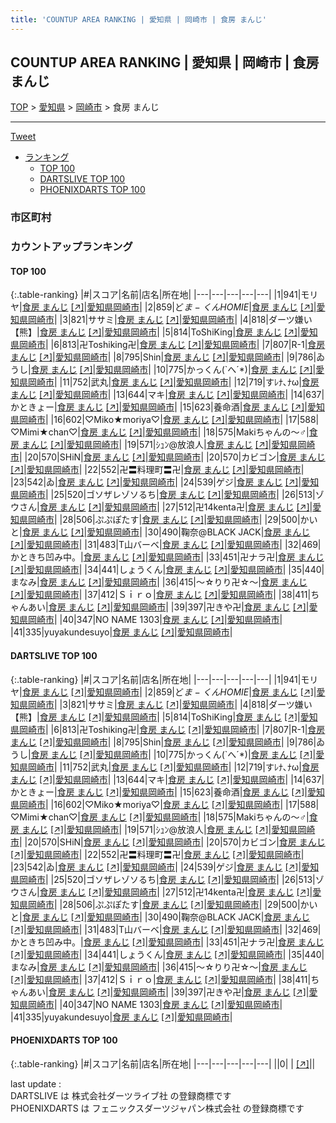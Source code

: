 ```yaml
---
title: 'COUNTUP AREA RANKING | 愛知県 | 岡崎市 | 食房 まんじ'
---
```

## COUNTUP AREA RANKING | 愛知県 | 岡崎市 | 食房 まんじ

[TOP](/darts/rank/) > [愛知県](/darts/rank/愛知県/) > [岡崎市](/darts/rank/愛知県/岡崎市/) > 食房 まんじ

___

<a href="https://twitter.com/share?ref_src=twsrc%5Etfw" data-text="COUNTUP AREA RANKING | 愛知県岡崎市食房 まんじ" class="twitter-share-button" data-hashtags="DARTSLIVE,PHOENIXDARTS,darts,ダーツ" data-show-count="false">Tweet</a>

* [ランキング](#カウントアップランキング)
    * [TOP 100](#top-100)
    * [DARTSLIVE TOP 100](#dartslive-top-100)
    * [PHOENIXDARTS TOP 100](#phoenixdarts-top-100)

### 市区町村

<ul>

</ul>

### カウントアップランキング

#### TOP 100



{:.table-ranking}
|#|スコア|名前|店名|所在地|
|---|---|---|---|---|
|1|941|<span class="rank-name-dl">モリヤ</span>|<a href="/darts/rank/shops/e79799686a311f080d9b047a20a7ba1e.html">食房 まんじ</a> <a href="https://search.dartslive.com/jp/shop/e79799686a311f080d9b047a20a7ba1e">[↗]</a>|<a href="/darts/rank/愛知県/岡崎市">愛知県岡崎市</a>|
|2|859|<span class="rank-name-dl">ど$ま-くんHOMIE$</span>|<a href="/darts/rank/shops/e79799686a311f080d9b047a20a7ba1e.html">食房 まんじ</a> <a href="https://search.dartslive.com/jp/shop/e79799686a311f080d9b047a20a7ba1e">[↗]</a>|<a href="/darts/rank/愛知県/岡崎市">愛知県岡崎市</a>|
|3|821|<span class="rank-name-dl">ササミ</span>|<a href="/darts/rank/shops/e79799686a311f080d9b047a20a7ba1e.html">食房 まんじ</a> <a href="https://search.dartslive.com/jp/shop/e79799686a311f080d9b047a20a7ba1e">[↗]</a>|<a href="/darts/rank/愛知県/岡崎市">愛知県岡崎市</a>|
|4|818|<span class="rank-name-dl">ダーツ嫌い【熊】</span>|<a href="/darts/rank/shops/e79799686a311f080d9b047a20a7ba1e.html">食房 まんじ</a> <a href="https://search.dartslive.com/jp/shop/e79799686a311f080d9b047a20a7ba1e">[↗]</a>|<a href="/darts/rank/愛知県/岡崎市">愛知県岡崎市</a>|
|5|814|<span class="rank-name-dl">ToShiKing</span>|<a href="/darts/rank/shops/e79799686a311f080d9b047a20a7ba1e.html">食房 まんじ</a> <a href="https://search.dartslive.com/jp/shop/e79799686a311f080d9b047a20a7ba1e">[↗]</a>|<a href="/darts/rank/愛知県/岡崎市">愛知県岡崎市</a>|
|6|813|<span class="rank-name-dl">卍Toshiking卍</span>|<a href="/darts/rank/shops/e79799686a311f080d9b047a20a7ba1e.html">食房 まんじ</a> <a href="https://search.dartslive.com/jp/shop/e79799686a311f080d9b047a20a7ba1e">[↗]</a>|<a href="/darts/rank/愛知県/岡崎市">愛知県岡崎市</a>|
|7|807|<span class="rank-name-dl">R-1</span>|<a href="/darts/rank/shops/e79799686a311f080d9b047a20a7ba1e.html">食房 まんじ</a> <a href="https://search.dartslive.com/jp/shop/e79799686a311f080d9b047a20a7ba1e">[↗]</a>|<a href="/darts/rank/愛知県/岡崎市">愛知県岡崎市</a>|
|8|795|<span class="rank-name-dl">Shin</span>|<a href="/darts/rank/shops/e79799686a311f080d9b047a20a7ba1e.html">食房 まんじ</a> <a href="https://search.dartslive.com/jp/shop/e79799686a311f080d9b047a20a7ba1e">[↗]</a>|<a href="/darts/rank/愛知県/岡崎市">愛知県岡崎市</a>|
|9|786|<span class="rank-name-dl">ゐうし</span>|<a href="/darts/rank/shops/e79799686a311f080d9b047a20a7ba1e.html">食房 まんじ</a> <a href="https://search.dartslive.com/jp/shop/e79799686a311f080d9b047a20a7ba1e">[↗]</a>|<a href="/darts/rank/愛知県/岡崎市">愛知県岡崎市</a>|
|10|775|<span class="rank-name-dl">かっくん(`へ´*)</span>|<a href="/darts/rank/shops/e79799686a311f080d9b047a20a7ba1e.html">食房 まんじ</a> <a href="https://search.dartslive.com/jp/shop/e79799686a311f080d9b047a20a7ba1e">[↗]</a>|<a href="/darts/rank/愛知県/岡崎市">愛知県岡崎市</a>|
|11|752|<span class="rank-name-dl">武丸</span>|<a href="/darts/rank/shops/e79799686a311f080d9b047a20a7ba1e.html">食房 まんじ</a> <a href="https://search.dartslive.com/jp/shop/e79799686a311f080d9b047a20a7ba1e">[↗]</a>|<a href="/darts/rank/愛知県/岡崎市">愛知県岡崎市</a>|
|12|719|<span class="rank-name-dl">すﾚﾅ､ﾅω</span>|<a href="/darts/rank/shops/e79799686a311f080d9b047a20a7ba1e.html">食房 まんじ</a> <a href="https://search.dartslive.com/jp/shop/e79799686a311f080d9b047a20a7ba1e">[↗]</a>|<a href="/darts/rank/愛知県/岡崎市">愛知県岡崎市</a>|
|13|644|<span class="rank-name-dl">マキ</span>|<a href="/darts/rank/shops/e79799686a311f080d9b047a20a7ba1e.html">食房 まんじ</a> <a href="https://search.dartslive.com/jp/shop/e79799686a311f080d9b047a20a7ba1e">[↗]</a>|<a href="/darts/rank/愛知県/岡崎市">愛知県岡崎市</a>|
|14|637|<span class="rank-name-dl">かときょー</span>|<a href="/darts/rank/shops/e79799686a311f080d9b047a20a7ba1e.html">食房 まんじ</a> <a href="https://search.dartslive.com/jp/shop/e79799686a311f080d9b047a20a7ba1e">[↗]</a>|<a href="/darts/rank/愛知県/岡崎市">愛知県岡崎市</a>|
|15|623|<span class="rank-name-dl">養命酒</span>|<a href="/darts/rank/shops/e79799686a311f080d9b047a20a7ba1e.html">食房 まんじ</a> <a href="https://search.dartslive.com/jp/shop/e79799686a311f080d9b047a20a7ba1e">[↗]</a>|<a href="/darts/rank/愛知県/岡崎市">愛知県岡崎市</a>|
|16|602|<span class="rank-name-dl">♡Miko★moriya♡</span>|<a href="/darts/rank/shops/e79799686a311f080d9b047a20a7ba1e.html">食房 まんじ</a> <a href="https://search.dartslive.com/jp/shop/e79799686a311f080d9b047a20a7ba1e">[↗]</a>|<a href="/darts/rank/愛知県/岡崎市">愛知県岡崎市</a>|
|17|588|<span class="rank-name-dl">♡Mimi★chan♡</span>|<a href="/darts/rank/shops/e79799686a311f080d9b047a20a7ba1e.html">食房 まんじ</a> <a href="https://search.dartslive.com/jp/shop/e79799686a311f080d9b047a20a7ba1e">[↗]</a>|<a href="/darts/rank/愛知県/岡崎市">愛知県岡崎市</a>|
|18|575|<span class="rank-name-dl">Makiちゃんの〜♂</span>|<a href="/darts/rank/shops/e79799686a311f080d9b047a20a7ba1e.html">食房 まんじ</a> <a href="https://search.dartslive.com/jp/shop/e79799686a311f080d9b047a20a7ba1e">[↗]</a>|<a href="/darts/rank/愛知県/岡崎市">愛知県岡崎市</a>|
|19|571|<span class="rank-name-dl">ｼｭﾝ@放浪人</span>|<a href="/darts/rank/shops/e79799686a311f080d9b047a20a7ba1e.html">食房 まんじ</a> <a href="https://search.dartslive.com/jp/shop/e79799686a311f080d9b047a20a7ba1e">[↗]</a>|<a href="/darts/rank/愛知県/岡崎市">愛知県岡崎市</a>|
|20|570|<span class="rank-name-dl">SHiN</span>|<a href="/darts/rank/shops/e79799686a311f080d9b047a20a7ba1e.html">食房 まんじ</a> <a href="https://search.dartslive.com/jp/shop/e79799686a311f080d9b047a20a7ba1e">[↗]</a>|<a href="/darts/rank/愛知県/岡崎市">愛知県岡崎市</a>|
|20|570|<span class="rank-name-dl">カビゴン</span>|<a href="/darts/rank/shops/e79799686a311f080d9b047a20a7ba1e.html">食房 まんじ</a> <a href="https://search.dartslive.com/jp/shop/e79799686a311f080d9b047a20a7ba1e">[↗]</a>|<a href="/darts/rank/愛知県/岡崎市">愛知県岡崎市</a>|
|22|552|<span class="rank-name-dl">卍〓料理町〓卍</span>|<a href="/darts/rank/shops/e79799686a311f080d9b047a20a7ba1e.html">食房 まんじ</a> <a href="https://search.dartslive.com/jp/shop/e79799686a311f080d9b047a20a7ba1e">[↗]</a>|<a href="/darts/rank/愛知県/岡崎市">愛知県岡崎市</a>|
|23|542|<span class="rank-name-dl">ゐ</span>|<a href="/darts/rank/shops/e79799686a311f080d9b047a20a7ba1e.html">食房 まんじ</a> <a href="https://search.dartslive.com/jp/shop/e79799686a311f080d9b047a20a7ba1e">[↗]</a>|<a href="/darts/rank/愛知県/岡崎市">愛知県岡崎市</a>|
|24|539|<span class="rank-name-dl">ゲジ</span>|<a href="/darts/rank/shops/e79799686a311f080d9b047a20a7ba1e.html">食房 まんじ</a> <a href="https://search.dartslive.com/jp/shop/e79799686a311f080d9b047a20a7ba1e">[↗]</a>|<a href="/darts/rank/愛知県/岡崎市">愛知県岡崎市</a>|
|25|520|<span class="rank-name-dl">ゴソザレゾソるち</span>|<a href="/darts/rank/shops/e79799686a311f080d9b047a20a7ba1e.html">食房 まんじ</a> <a href="https://search.dartslive.com/jp/shop/e79799686a311f080d9b047a20a7ba1e">[↗]</a>|<a href="/darts/rank/愛知県/岡崎市">愛知県岡崎市</a>|
|26|513|<span class="rank-name-dl">ゾウさん</span>|<a href="/darts/rank/shops/e79799686a311f080d9b047a20a7ba1e.html">食房 まんじ</a> <a href="https://search.dartslive.com/jp/shop/e79799686a311f080d9b047a20a7ba1e">[↗]</a>|<a href="/darts/rank/愛知県/岡崎市">愛知県岡崎市</a>|
|27|512|<span class="rank-name-dl">卍14kenta卍</span>|<a href="/darts/rank/shops/e79799686a311f080d9b047a20a7ba1e.html">食房 まんじ</a> <a href="https://search.dartslive.com/jp/shop/e79799686a311f080d9b047a20a7ba1e">[↗]</a>|<a href="/darts/rank/愛知県/岡崎市">愛知県岡崎市</a>|
|28|506|<span class="rank-name-dl">ぷぷぽたす</span>|<a href="/darts/rank/shops/e79799686a311f080d9b047a20a7ba1e.html">食房 まんじ</a> <a href="https://search.dartslive.com/jp/shop/e79799686a311f080d9b047a20a7ba1e">[↗]</a>|<a href="/darts/rank/愛知県/岡崎市">愛知県岡崎市</a>|
|29|500|<span class="rank-name-dl">かいと</span>|<a href="/darts/rank/shops/e79799686a311f080d9b047a20a7ba1e.html">食房 まんじ</a> <a href="https://search.dartslive.com/jp/shop/e79799686a311f080d9b047a20a7ba1e">[↗]</a>|<a href="/darts/rank/愛知県/岡崎市">愛知県岡崎市</a>|
|30|490|<span class="rank-name-dl">鞠奈@BLACK JACK</span>|<a href="/darts/rank/shops/e79799686a311f080d9b047a20a7ba1e.html">食房 まんじ</a> <a href="https://search.dartslive.com/jp/shop/e79799686a311f080d9b047a20a7ba1e">[↗]</a>|<a href="/darts/rank/愛知県/岡崎市">愛知県岡崎市</a>|
|31|483|<span class="rank-name-dl">T山バーベ</span>|<a href="/darts/rank/shops/e79799686a311f080d9b047a20a7ba1e.html">食房 まんじ</a> <a href="https://search.dartslive.com/jp/shop/e79799686a311f080d9b047a20a7ba1e">[↗]</a>|<a href="/darts/rank/愛知県/岡崎市">愛知県岡崎市</a>|
|32|469|<span class="rank-name-dl">かときち凹み中。</span>|<a href="/darts/rank/shops/e79799686a311f080d9b047a20a7ba1e.html">食房 まんじ</a> <a href="https://search.dartslive.com/jp/shop/e79799686a311f080d9b047a20a7ba1e">[↗]</a>|<a href="/darts/rank/愛知県/岡崎市">愛知県岡崎市</a>|
|33|451|<span class="rank-name-dl">卍ナラ卍</span>|<a href="/darts/rank/shops/e79799686a311f080d9b047a20a7ba1e.html">食房 まんじ</a> <a href="https://search.dartslive.com/jp/shop/e79799686a311f080d9b047a20a7ba1e">[↗]</a>|<a href="/darts/rank/愛知県/岡崎市">愛知県岡崎市</a>|
|34|441|<span class="rank-name-dl">しょうくん</span>|<a href="/darts/rank/shops/e79799686a311f080d9b047a20a7ba1e.html">食房 まんじ</a> <a href="https://search.dartslive.com/jp/shop/e79799686a311f080d9b047a20a7ba1e">[↗]</a>|<a href="/darts/rank/愛知県/岡崎市">愛知県岡崎市</a>|
|35|440|<span class="rank-name-dl">まなみ</span>|<a href="/darts/rank/shops/e79799686a311f080d9b047a20a7ba1e.html">食房 まんじ</a> <a href="https://search.dartslive.com/jp/shop/e79799686a311f080d9b047a20a7ba1e">[↗]</a>|<a href="/darts/rank/愛知県/岡崎市">愛知県岡崎市</a>|
|36|415|<span class="rank-name-dl">〜☆りり卍☆〜</span>|<a href="/darts/rank/shops/e79799686a311f080d9b047a20a7ba1e.html">食房 まんじ</a> <a href="https://search.dartslive.com/jp/shop/e79799686a311f080d9b047a20a7ba1e">[↗]</a>|<a href="/darts/rank/愛知県/岡崎市">愛知県岡崎市</a>|
|37|412|<span class="rank-name-dl">Ｓｉｒｏ</span>|<a href="/darts/rank/shops/e79799686a311f080d9b047a20a7ba1e.html">食房 まんじ</a> <a href="https://search.dartslive.com/jp/shop/e79799686a311f080d9b047a20a7ba1e">[↗]</a>|<a href="/darts/rank/愛知県/岡崎市">愛知県岡崎市</a>|
|38|411|<span class="rank-name-dl">ちゃんあい</span>|<a href="/darts/rank/shops/e79799686a311f080d9b047a20a7ba1e.html">食房 まんじ</a> <a href="https://search.dartslive.com/jp/shop/e79799686a311f080d9b047a20a7ba1e">[↗]</a>|<a href="/darts/rank/愛知県/岡崎市">愛知県岡崎市</a>|
|39|397|<span class="rank-name-dl">卍きや卍</span>|<a href="/darts/rank/shops/e79799686a311f080d9b047a20a7ba1e.html">食房 まんじ</a> <a href="https://search.dartslive.com/jp/shop/e79799686a311f080d9b047a20a7ba1e">[↗]</a>|<a href="/darts/rank/愛知県/岡崎市">愛知県岡崎市</a>|
|40|347|<span class="rank-name-dl">NO NAME 1303</span>|<a href="/darts/rank/shops/e79799686a311f080d9b047a20a7ba1e.html">食房 まんじ</a> <a href="https://search.dartslive.com/jp/shop/e79799686a311f080d9b047a20a7ba1e">[↗]</a>|<a href="/darts/rank/愛知県/岡崎市">愛知県岡崎市</a>|
|41|335|<span class="rank-name-dl">yuyakundesuyo</span>|<a href="/darts/rank/shops/e79799686a311f080d9b047a20a7ba1e.html">食房 まんじ</a> <a href="https://search.dartslive.com/jp/shop/e79799686a311f080d9b047a20a7ba1e">[↗]</a>|<a href="/darts/rank/愛知県/岡崎市">愛知県岡崎市</a>|


#### DARTSLIVE TOP 100



{:.table-ranking}
|#|スコア|名前|店名|所在地|
|---|---|---|---|---|
|1|941|<span class="rank-name-dl">モリヤ</span>|<a href="/darts/rank/shops/e79799686a311f080d9b047a20a7ba1e.html">食房 まんじ</a> <a href="https://search.dartslive.com/jp/shop/e79799686a311f080d9b047a20a7ba1e">[↗]</a>|<a href="/darts/rank/愛知県/岡崎市">愛知県岡崎市</a>|
|2|859|<span class="rank-name-dl">ど$ま-くんHOMIE$</span>|<a href="/darts/rank/shops/e79799686a311f080d9b047a20a7ba1e.html">食房 まんじ</a> <a href="https://search.dartslive.com/jp/shop/e79799686a311f080d9b047a20a7ba1e">[↗]</a>|<a href="/darts/rank/愛知県/岡崎市">愛知県岡崎市</a>|
|3|821|<span class="rank-name-dl">ササミ</span>|<a href="/darts/rank/shops/e79799686a311f080d9b047a20a7ba1e.html">食房 まんじ</a> <a href="https://search.dartslive.com/jp/shop/e79799686a311f080d9b047a20a7ba1e">[↗]</a>|<a href="/darts/rank/愛知県/岡崎市">愛知県岡崎市</a>|
|4|818|<span class="rank-name-dl">ダーツ嫌い【熊】</span>|<a href="/darts/rank/shops/e79799686a311f080d9b047a20a7ba1e.html">食房 まんじ</a> <a href="https://search.dartslive.com/jp/shop/e79799686a311f080d9b047a20a7ba1e">[↗]</a>|<a href="/darts/rank/愛知県/岡崎市">愛知県岡崎市</a>|
|5|814|<span class="rank-name-dl">ToShiKing</span>|<a href="/darts/rank/shops/e79799686a311f080d9b047a20a7ba1e.html">食房 まんじ</a> <a href="https://search.dartslive.com/jp/shop/e79799686a311f080d9b047a20a7ba1e">[↗]</a>|<a href="/darts/rank/愛知県/岡崎市">愛知県岡崎市</a>|
|6|813|<span class="rank-name-dl">卍Toshiking卍</span>|<a href="/darts/rank/shops/e79799686a311f080d9b047a20a7ba1e.html">食房 まんじ</a> <a href="https://search.dartslive.com/jp/shop/e79799686a311f080d9b047a20a7ba1e">[↗]</a>|<a href="/darts/rank/愛知県/岡崎市">愛知県岡崎市</a>|
|7|807|<span class="rank-name-dl">R-1</span>|<a href="/darts/rank/shops/e79799686a311f080d9b047a20a7ba1e.html">食房 まんじ</a> <a href="https://search.dartslive.com/jp/shop/e79799686a311f080d9b047a20a7ba1e">[↗]</a>|<a href="/darts/rank/愛知県/岡崎市">愛知県岡崎市</a>|
|8|795|<span class="rank-name-dl">Shin</span>|<a href="/darts/rank/shops/e79799686a311f080d9b047a20a7ba1e.html">食房 まんじ</a> <a href="https://search.dartslive.com/jp/shop/e79799686a311f080d9b047a20a7ba1e">[↗]</a>|<a href="/darts/rank/愛知県/岡崎市">愛知県岡崎市</a>|
|9|786|<span class="rank-name-dl">ゐうし</span>|<a href="/darts/rank/shops/e79799686a311f080d9b047a20a7ba1e.html">食房 まんじ</a> <a href="https://search.dartslive.com/jp/shop/e79799686a311f080d9b047a20a7ba1e">[↗]</a>|<a href="/darts/rank/愛知県/岡崎市">愛知県岡崎市</a>|
|10|775|<span class="rank-name-dl">かっくん(`へ´*)</span>|<a href="/darts/rank/shops/e79799686a311f080d9b047a20a7ba1e.html">食房 まんじ</a> <a href="https://search.dartslive.com/jp/shop/e79799686a311f080d9b047a20a7ba1e">[↗]</a>|<a href="/darts/rank/愛知県/岡崎市">愛知県岡崎市</a>|
|11|752|<span class="rank-name-dl">武丸</span>|<a href="/darts/rank/shops/e79799686a311f080d9b047a20a7ba1e.html">食房 まんじ</a> <a href="https://search.dartslive.com/jp/shop/e79799686a311f080d9b047a20a7ba1e">[↗]</a>|<a href="/darts/rank/愛知県/岡崎市">愛知県岡崎市</a>|
|12|719|<span class="rank-name-dl">すﾚﾅ､ﾅω</span>|<a href="/darts/rank/shops/e79799686a311f080d9b047a20a7ba1e.html">食房 まんじ</a> <a href="https://search.dartslive.com/jp/shop/e79799686a311f080d9b047a20a7ba1e">[↗]</a>|<a href="/darts/rank/愛知県/岡崎市">愛知県岡崎市</a>|
|13|644|<span class="rank-name-dl">マキ</span>|<a href="/darts/rank/shops/e79799686a311f080d9b047a20a7ba1e.html">食房 まんじ</a> <a href="https://search.dartslive.com/jp/shop/e79799686a311f080d9b047a20a7ba1e">[↗]</a>|<a href="/darts/rank/愛知県/岡崎市">愛知県岡崎市</a>|
|14|637|<span class="rank-name-dl">かときょー</span>|<a href="/darts/rank/shops/e79799686a311f080d9b047a20a7ba1e.html">食房 まんじ</a> <a href="https://search.dartslive.com/jp/shop/e79799686a311f080d9b047a20a7ba1e">[↗]</a>|<a href="/darts/rank/愛知県/岡崎市">愛知県岡崎市</a>|
|15|623|<span class="rank-name-dl">養命酒</span>|<a href="/darts/rank/shops/e79799686a311f080d9b047a20a7ba1e.html">食房 まんじ</a> <a href="https://search.dartslive.com/jp/shop/e79799686a311f080d9b047a20a7ba1e">[↗]</a>|<a href="/darts/rank/愛知県/岡崎市">愛知県岡崎市</a>|
|16|602|<span class="rank-name-dl">♡Miko★moriya♡</span>|<a href="/darts/rank/shops/e79799686a311f080d9b047a20a7ba1e.html">食房 まんじ</a> <a href="https://search.dartslive.com/jp/shop/e79799686a311f080d9b047a20a7ba1e">[↗]</a>|<a href="/darts/rank/愛知県/岡崎市">愛知県岡崎市</a>|
|17|588|<span class="rank-name-dl">♡Mimi★chan♡</span>|<a href="/darts/rank/shops/e79799686a311f080d9b047a20a7ba1e.html">食房 まんじ</a> <a href="https://search.dartslive.com/jp/shop/e79799686a311f080d9b047a20a7ba1e">[↗]</a>|<a href="/darts/rank/愛知県/岡崎市">愛知県岡崎市</a>|
|18|575|<span class="rank-name-dl">Makiちゃんの〜♂</span>|<a href="/darts/rank/shops/e79799686a311f080d9b047a20a7ba1e.html">食房 まんじ</a> <a href="https://search.dartslive.com/jp/shop/e79799686a311f080d9b047a20a7ba1e">[↗]</a>|<a href="/darts/rank/愛知県/岡崎市">愛知県岡崎市</a>|
|19|571|<span class="rank-name-dl">ｼｭﾝ@放浪人</span>|<a href="/darts/rank/shops/e79799686a311f080d9b047a20a7ba1e.html">食房 まんじ</a> <a href="https://search.dartslive.com/jp/shop/e79799686a311f080d9b047a20a7ba1e">[↗]</a>|<a href="/darts/rank/愛知県/岡崎市">愛知県岡崎市</a>|
|20|570|<span class="rank-name-dl">SHiN</span>|<a href="/darts/rank/shops/e79799686a311f080d9b047a20a7ba1e.html">食房 まんじ</a> <a href="https://search.dartslive.com/jp/shop/e79799686a311f080d9b047a20a7ba1e">[↗]</a>|<a href="/darts/rank/愛知県/岡崎市">愛知県岡崎市</a>|
|20|570|<span class="rank-name-dl">カビゴン</span>|<a href="/darts/rank/shops/e79799686a311f080d9b047a20a7ba1e.html">食房 まんじ</a> <a href="https://search.dartslive.com/jp/shop/e79799686a311f080d9b047a20a7ba1e">[↗]</a>|<a href="/darts/rank/愛知県/岡崎市">愛知県岡崎市</a>|
|22|552|<span class="rank-name-dl">卍〓料理町〓卍</span>|<a href="/darts/rank/shops/e79799686a311f080d9b047a20a7ba1e.html">食房 まんじ</a> <a href="https://search.dartslive.com/jp/shop/e79799686a311f080d9b047a20a7ba1e">[↗]</a>|<a href="/darts/rank/愛知県/岡崎市">愛知県岡崎市</a>|
|23|542|<span class="rank-name-dl">ゐ</span>|<a href="/darts/rank/shops/e79799686a311f080d9b047a20a7ba1e.html">食房 まんじ</a> <a href="https://search.dartslive.com/jp/shop/e79799686a311f080d9b047a20a7ba1e">[↗]</a>|<a href="/darts/rank/愛知県/岡崎市">愛知県岡崎市</a>|
|24|539|<span class="rank-name-dl">ゲジ</span>|<a href="/darts/rank/shops/e79799686a311f080d9b047a20a7ba1e.html">食房 まんじ</a> <a href="https://search.dartslive.com/jp/shop/e79799686a311f080d9b047a20a7ba1e">[↗]</a>|<a href="/darts/rank/愛知県/岡崎市">愛知県岡崎市</a>|
|25|520|<span class="rank-name-dl">ゴソザレゾソるち</span>|<a href="/darts/rank/shops/e79799686a311f080d9b047a20a7ba1e.html">食房 まんじ</a> <a href="https://search.dartslive.com/jp/shop/e79799686a311f080d9b047a20a7ba1e">[↗]</a>|<a href="/darts/rank/愛知県/岡崎市">愛知県岡崎市</a>|
|26|513|<span class="rank-name-dl">ゾウさん</span>|<a href="/darts/rank/shops/e79799686a311f080d9b047a20a7ba1e.html">食房 まんじ</a> <a href="https://search.dartslive.com/jp/shop/e79799686a311f080d9b047a20a7ba1e">[↗]</a>|<a href="/darts/rank/愛知県/岡崎市">愛知県岡崎市</a>|
|27|512|<span class="rank-name-dl">卍14kenta卍</span>|<a href="/darts/rank/shops/e79799686a311f080d9b047a20a7ba1e.html">食房 まんじ</a> <a href="https://search.dartslive.com/jp/shop/e79799686a311f080d9b047a20a7ba1e">[↗]</a>|<a href="/darts/rank/愛知県/岡崎市">愛知県岡崎市</a>|
|28|506|<span class="rank-name-dl">ぷぷぽたす</span>|<a href="/darts/rank/shops/e79799686a311f080d9b047a20a7ba1e.html">食房 まんじ</a> <a href="https://search.dartslive.com/jp/shop/e79799686a311f080d9b047a20a7ba1e">[↗]</a>|<a href="/darts/rank/愛知県/岡崎市">愛知県岡崎市</a>|
|29|500|<span class="rank-name-dl">かいと</span>|<a href="/darts/rank/shops/e79799686a311f080d9b047a20a7ba1e.html">食房 まんじ</a> <a href="https://search.dartslive.com/jp/shop/e79799686a311f080d9b047a20a7ba1e">[↗]</a>|<a href="/darts/rank/愛知県/岡崎市">愛知県岡崎市</a>|
|30|490|<span class="rank-name-dl">鞠奈@BLACK JACK</span>|<a href="/darts/rank/shops/e79799686a311f080d9b047a20a7ba1e.html">食房 まんじ</a> <a href="https://search.dartslive.com/jp/shop/e79799686a311f080d9b047a20a7ba1e">[↗]</a>|<a href="/darts/rank/愛知県/岡崎市">愛知県岡崎市</a>|
|31|483|<span class="rank-name-dl">T山バーベ</span>|<a href="/darts/rank/shops/e79799686a311f080d9b047a20a7ba1e.html">食房 まんじ</a> <a href="https://search.dartslive.com/jp/shop/e79799686a311f080d9b047a20a7ba1e">[↗]</a>|<a href="/darts/rank/愛知県/岡崎市">愛知県岡崎市</a>|
|32|469|<span class="rank-name-dl">かときち凹み中。</span>|<a href="/darts/rank/shops/e79799686a311f080d9b047a20a7ba1e.html">食房 まんじ</a> <a href="https://search.dartslive.com/jp/shop/e79799686a311f080d9b047a20a7ba1e">[↗]</a>|<a href="/darts/rank/愛知県/岡崎市">愛知県岡崎市</a>|
|33|451|<span class="rank-name-dl">卍ナラ卍</span>|<a href="/darts/rank/shops/e79799686a311f080d9b047a20a7ba1e.html">食房 まんじ</a> <a href="https://search.dartslive.com/jp/shop/e79799686a311f080d9b047a20a7ba1e">[↗]</a>|<a href="/darts/rank/愛知県/岡崎市">愛知県岡崎市</a>|
|34|441|<span class="rank-name-dl">しょうくん</span>|<a href="/darts/rank/shops/e79799686a311f080d9b047a20a7ba1e.html">食房 まんじ</a> <a href="https://search.dartslive.com/jp/shop/e79799686a311f080d9b047a20a7ba1e">[↗]</a>|<a href="/darts/rank/愛知県/岡崎市">愛知県岡崎市</a>|
|35|440|<span class="rank-name-dl">まなみ</span>|<a href="/darts/rank/shops/e79799686a311f080d9b047a20a7ba1e.html">食房 まんじ</a> <a href="https://search.dartslive.com/jp/shop/e79799686a311f080d9b047a20a7ba1e">[↗]</a>|<a href="/darts/rank/愛知県/岡崎市">愛知県岡崎市</a>|
|36|415|<span class="rank-name-dl">〜☆りり卍☆〜</span>|<a href="/darts/rank/shops/e79799686a311f080d9b047a20a7ba1e.html">食房 まんじ</a> <a href="https://search.dartslive.com/jp/shop/e79799686a311f080d9b047a20a7ba1e">[↗]</a>|<a href="/darts/rank/愛知県/岡崎市">愛知県岡崎市</a>|
|37|412|<span class="rank-name-dl">Ｓｉｒｏ</span>|<a href="/darts/rank/shops/e79799686a311f080d9b047a20a7ba1e.html">食房 まんじ</a> <a href="https://search.dartslive.com/jp/shop/e79799686a311f080d9b047a20a7ba1e">[↗]</a>|<a href="/darts/rank/愛知県/岡崎市">愛知県岡崎市</a>|
|38|411|<span class="rank-name-dl">ちゃんあい</span>|<a href="/darts/rank/shops/e79799686a311f080d9b047a20a7ba1e.html">食房 まんじ</a> <a href="https://search.dartslive.com/jp/shop/e79799686a311f080d9b047a20a7ba1e">[↗]</a>|<a href="/darts/rank/愛知県/岡崎市">愛知県岡崎市</a>|
|39|397|<span class="rank-name-dl">卍きや卍</span>|<a href="/darts/rank/shops/e79799686a311f080d9b047a20a7ba1e.html">食房 まんじ</a> <a href="https://search.dartslive.com/jp/shop/e79799686a311f080d9b047a20a7ba1e">[↗]</a>|<a href="/darts/rank/愛知県/岡崎市">愛知県岡崎市</a>|
|40|347|<span class="rank-name-dl">NO NAME 1303</span>|<a href="/darts/rank/shops/e79799686a311f080d9b047a20a7ba1e.html">食房 まんじ</a> <a href="https://search.dartslive.com/jp/shop/e79799686a311f080d9b047a20a7ba1e">[↗]</a>|<a href="/darts/rank/愛知県/岡崎市">愛知県岡崎市</a>|
|41|335|<span class="rank-name-dl">yuyakundesuyo</span>|<a href="/darts/rank/shops/e79799686a311f080d9b047a20a7ba1e.html">食房 まんじ</a> <a href="https://search.dartslive.com/jp/shop/e79799686a311f080d9b047a20a7ba1e">[↗]</a>|<a href="/darts/rank/愛知県/岡崎市">愛知県岡崎市</a>|


#### PHOENIXDARTS TOP 100



{:.table-ranking}
|#|スコア|名前|店名|所在地|
|---|---|---|---|---|
||0|<span class="rank-name-dl"> </span>|<a href="/darts/rank/shops/.html"></a> <a href="">[↗]</a>|<a href="/darts/rank//"></a>|


<div class="footer border-top border-gray-light mt-5 pt-3 text-right text-gray">
    last update : <span style="font-weight: italic" id="foot_last_modified"></span><br />
    DARTSLIVE は 株式会社ダーツライブ社 の登録商標です<br />
    PHOENIXDARTS は フェニックスダーツジャパン株式会社 の登録商標です<br />
</div>

<script src="https://cdnjs.cloudflare.com/ajax/libs/jquery.tablesorter/2.31.3/js/jquery.tablesorter.min.js" integrity="sha512-qzgd5cYSZcosqpzpn7zF2ZId8f/8CHmFKZ8j7mU4OUXTNRd5g+ZHBPsgKEwoqxCtdQvExE5LprwwPAgoicguNg==" crossorigin="anonymous" referrerpolicy="no-referrer"></script>
<link rel="stylesheet" href="https://cdnjs.cloudflare.com/ajax/libs/jquery.tablesorter/2.31.3/css/theme.default.min.css" integrity="sha512-wghhOJkjQX0Lh3NSWvNKeZ0ZpNn+SPVXX1Qyc9OCaogADktxrBiBdKGDoqVUOyhStvMBmJQ8ZdMHiR3wuEq8+w==" crossorigin="anonymous" referrerpolicy="no-referrer" />
<script>
$(function() {
    $(".table-ranking").tablesorter({sortList:[[0, 0]]});
    $("#foot_last_modified").text(formatDate(new Date(document.lastModified), 'yyyy-MM-dd HH:mm:ss'));
});
</script>

<script async src="https://platform.twitter.com/widgets.js" charset="utf-8"></script>